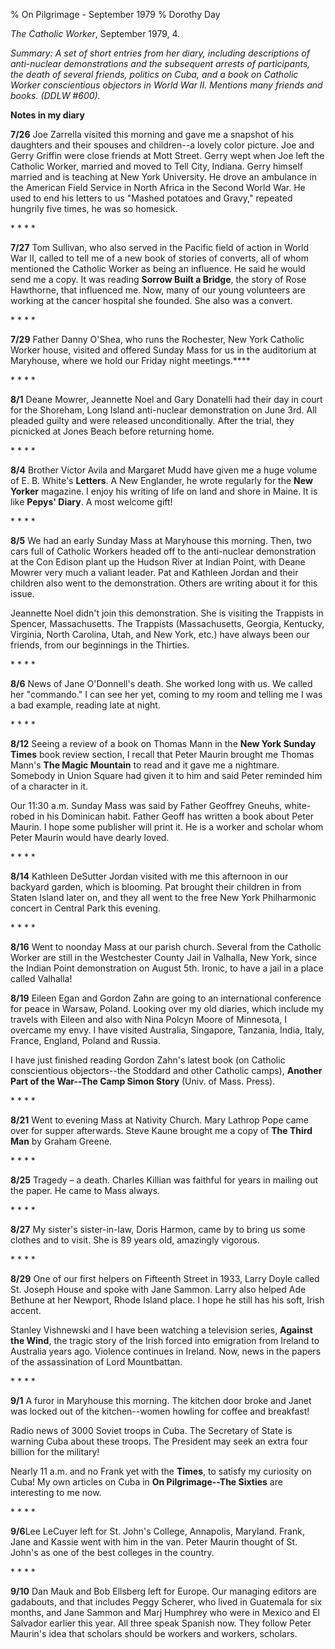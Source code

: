 % On Pilgrimage - September 1979
% Dorothy Day

*The Catholic Worker*, September 1979, 4.

*Summary: A set of short entries from her diary, including descriptions
of anti-nuclear demonstrations and the subsequent arrests of
participants, the death of several friends, politics on Cuba, and a book
on Catholic Worker conscientious objectors in World War II. Mentions
many friends and books. (DDLW \#600).*

**Notes in my diary**

**7/26** Joe Zarrella visited this morning and gave me a snapshot of his
daughters and their spouses and children--a lovely color picture. Joe
and Gerry Griffin were close friends at Mott Street. Gerry wept when Joe
left the Catholic Worker, married and moved to Tell City, Indiana. Gerry
himself married and is teaching at New York University. He drove an
ambulance in the American Field Service in North Africa in the Second
World War. He used to end his letters to us "Mashed potatoes and Gravy,"
repeated hungrily five times, he was so homesick.

\* \* \* \*

**7/27** Tom Sullivan, who also served in the Pacific field of action in
World War II, called to tell me of a new book of stories of converts,
all of whom mentioned the Catholic Worker as being an influence. He said
he would send me a copy. It was reading **Sorrow Built a Bridge**, the
story of Rose Hawthorne, that influenced me. Now, many of our young
volunteers are working at the cancer hospital she founded. She also was
a convert.

\* \* \* \*

**7/29** Father Danny O'Shea, who runs the Rochester, New York Catholic
Worker house, visited and offered Sunday Mass for us in the auditorium
at Maryhouse, where we hold our Friday night meetings.****

\* \* \* \*

**8/1** Deane Mowrer, Jeannette Noel and Gary Donatelli had their day in
court for the Shoreham, Long Island anti-nuclear demonstration on June
3rd. All pleaded guilty and were released unconditionally. After the
trial, they picnicked at Jones Beach before returning home.

\* \* \* \*

**8/4** Brother Victor Avila and Margaret Mudd have given me a huge
volume of E. B. White's **Letters**. A New Englander, he wrote regularly
for the **New Yorker** magazine. I enjoy his writing of life on land and
shore in Maine. It is like **Pepys' Diary**. A most welcome gift!

\* \* \* \*

**8/5** We had an early Sunday Mass at Maryhouse this morning. Then, two
cars full of Catholic Workers headed off to the anti-nuclear
demonstration at the Con Edison plant up the Hudson River at Indian
Point, with Deane Mowrer very much a valiant leader. Pat and Kathleen
Jordan and their children also went to the demonstration. Others are
writing about it for this issue.

Jeannette Noel didn't join this demonstration. She is visiting the
Trappists in Spencer, Massachusetts. The Trappists (Massachusetts,
Georgia, Kentucky, Virginia, North Carolina, Utah, and New York, etc.)
have always been our friends, from our beginnings in the Thirties.

\* \* \* \*

**8/6** News of Jane O'Donnell's death. She worked long with us. We
called her "commando." I can see her yet, coming to my room and telling
me I was a bad example, reading late at night.

\* \* \* \*

**8/12** Seeing a review of a book on Thomas Mann in the **New York
Sunday Times** book review section, I recall that Peter Maurin brought
me Thomas Mann's **The Magic Mountain** to read and it gave me a
nightmare. Somebody in Union Square had given it to him and said Peter
reminded him of a character in it.

Our 11:30 a.m. Sunday Mass was said by Father Geoffrey Gneuhs,
white-robed in his Dominican habit. Father Geoff has written a book
about Peter Maurin. I hope some publisher will print it. He is a worker
and scholar whom Peter Maurin would have dearly loved.

\* \* \* \*

**8/14** Kathleen DeSutter Jordan visited with me this afternoon in our
backyard garden, which is blooming. Pat brought their children in from
Staten Island later on, and they all went to the free New York
Philharmonic concert in Central Park this evening.

\* \* \* \*

**8/16** Went to noonday Mass at our parish church. Several from the
Catholic Worker are still in the Westchester County Jail in Valhalla,
New York, since the Indian Point demonstration on August 5th. Ironic, to
have a jail in a place called Valhalla!

**8/19** Eileen Egan and Gordon Zahn are going to an international
conference for peace in Warsaw, Poland. Looking over my old diaries,
which include my travels with Eileen and also with Nina Polcyn Moore of
Minnesota, I overcame my envy. I have visited Australia, Singapore,
Tanzania, India, Italy, France, England, Poland and Russia.

I have just finished reading Gordon Zahn's latest book (on Catholic
conscientious objectors--the Stoddard and other Catholic camps),
**Another Part of the War--The Camp Simon Story** (Univ. of Mass.
Press).

\* \* \* \*

**8/21** Went to evening Mass at Nativity Church. Mary Lathrop Pope came
over for supper afterwards. Steve Kaune brought me a copy of **The Third
Man** by Graham Greene.

\* \* \* \*

**8/25** Tragedy – a death. Charles Killian was faithful for years in
mailing out the paper. He came to Mass always.

\* \* \* \*

**8/27** My sister's sister-in-law, Doris Harmon, came by to bring us
some clothes and to visit. She is 89 years old, amazingly vigorous.

\* \* \* \*

**8/29** One of our first helpers on Fifteenth Street in 1933, Larry
Doyle called St. Joseph House and spoke with Jane Sammon. Larry also
helped Ade Bethune at her Newport, Rhode Island place. I hope he still
has his soft, Irish accent.

Stanley Vishnewski and I have been watching a television series,
**Against the Wind**, the tragic story of the Irish forced into
emigration from Ireland to Australia years ago. Violence continues in
Ireland. Now, news in the papers of the assassination of Lord
Mountbattan.

\* \* \* \*

**9/1** A furor in Maryhouse this morning. The kitchen door broke and
Janet was locked out of the kitchen--women howling for coffee and
breakfast!

Radio news of 3000 Soviet troops in Cuba. The Secretary of State is
warning Cuba about these troops. The President may seek an extra four
billion for the military!

Nearly 11 a.m. and no Frank yet with the **Times**, to satisfy my
curiosity on Cuba! My own articles on Cuba in **On Pilgrimage--The
Sixties** are interesting to me now.

\* \* \* \*

**9/6**Lee LeCuyer left for St. John's College, Annapolis, Maryland.
Frank, Jane and Kassie went with him in the van. Peter Maurin thought of
St. John's as one of the best colleges in the country.

\* \* \* \*

**9/10** Dan Mauk and Bob Ellsberg left for Europe. Our managing editors
are gadabouts, and that includes Peggy Scherer, who lived in Guatemala
for six months, and Jane Sammon and Marj Humphrey who were in Mexico and
El Salvador earlier this year. All three speak Spanish now. They follow
Peter Maurin's idea that scholars should be workers and workers,
scholars.

